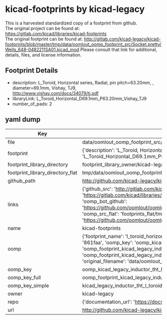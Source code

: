 # kicad-footprints by kicad-legacy  
This is a harvested standardized copy of a footprint from github.  
The original project can be found at:  
https://gitlab.com/kicad/libraries/kicad-footprints  
The original footprint can be found at:
http://gitlab.com/kicad-legacy/kicad-footprints/blob/master/tmp/data/oomlout_oomp_footprint_src/Socket.pretty/Wells_648-0482211SA01.kicad_mod
Please consult that link for additional, details, files, and license information.  
## Footprint Details
* description: L_Toroid, Horizontal series, Radial, pin pitch=63.20mm, , diameter=69.1mm, Vishay, TJ9, http://www.vishay.com/docs/34079/tj.pdf  
* libraryLink: L_Toroid_Horizontal_D69.1mm_P63.20mm_Vishay_TJ9  
* number_of_pads: 2  
## yaml dump  
| Key | Value |  
| --- | --- |  
| file | data/oomlout_oomp_footprint_src/kicad-footprints/Inductor_THT.pretty/L_Toroid_Horizontal_D69.1mm_P63.20mm_Vishay_TJ9.kicad_mod |  
| footprint | {'description': 'L_Toroid, Horizontal series, Radial, pin pitch=63.20mm, , diameter=69.1mm, Vishay, TJ9, http://www.vishay.com/docs/34079/tj.pdf', 'libraryLink': 'L_Toroid_Horizontal_D69.1mm_P63.20mm_Vishay_TJ9', 'number_of_pads': 2} |  
| footprint_library_directory | footprint_library_owner/kicad-legacy_kicad-footprints |  
| footprint_library_directory_flat | tmp/data/oomlout_oomp_footprint_src/footprints_flat/kicad_legacy_inductor_tht_l_toroid_horizontal_d69_1mm_p63_20mm_vishay_tj9/working |  
| github_path | http://github.com/kicad-legacy/kicad-footprints/blob/master/tmp/data/oomlout_oomp_footprint_src/Inductor_THT.pretty/L_Toroid_Horizontal_D69.1mm_P63.20mm_Vishay_TJ9.kicad_mod |  
| links | {'github_src': 'http://gitlab.com/kicad-legacy/kicad-footprints/blob/master/tmp/data/oomlout_oomp_footprint_src/Socket.pretty/Wells_648-0482211SA01.kicad_mod', 'github_src_repo': 'https://gitlab.com/kicad/libraries/kicad-footprints', 'oomp_bot': 'tmp/data/oomlout_oomp_footprint_src/footprints/kicad_legacy_inductor_tht_l_toroid_horizontal_d69_1mm_p63_20mm_vishay_tj9/working', 'oomp_bot_github': 'https://github.com/oomlout/oomlout_oomp_footprint_bot/tree/main/tmp/data/oomlout_oomp_footprint_src/footprints/kicad_legacy_inductor_tht_l_toroid_horizontal_d69_1mm_p63_20mm_vishay_tj9/working', 'oomp_src_flat': 'footprints_flat/tmp/data/oomlout_oomp_footprint_src/footprints_flat/kicad_legacy_inductor_tht_l_toroid_horizontal_d69_1mm_p63_20mm_vishay_tj9/working', 'oomp_src_flat_github': 'https://github.com/oomlout/oomlout_oomp_footprint_src/tree/main/tmp/data/oomlout_oomp_footprint_src/footprints_flat/kicad_legacy_inductor_tht_l_toroid_horizontal_d69_1mm_p63_20mm_vishay_tj9/working'} |  
| name | kicad-footprints |  
| oomp | {'footprint_name': 'l_toroid_horizontal_d69_1mm_p63_20mm_vishay_tj9', 'library_name': 'inductor_tht', 'md5': '861faa443eec41c9be6acb518e93be5e', 'md5_10': '861faa443e', 'md5_5': '861fa', 'md5_6': '861faa', 'oomp_key': 'oomp_kicad_legacy_inductor_tht_l_toroid_horizontal_d69_1mm_p63_20mm_vishay_tj9', 'oomp_key_extra': 'oomp_footprint_kicad_legacy_inductor_tht_l_toroid_horizontal_d69_1mm_p63_20mm_vishay_tj9', 'oomp_key_full': 'oomp_footprint_kicad_legacy_inductor_tht_l_toroid_horizontal_d69_1mm_p63_20mm_vishay_tj9_861faa', 'oomp_key_simple': 'kicad_legacy_inductor_tht_l_toroid_horizontal_d69_1mm_p63_20mm_vishay_tj9', 'original_filename': 'data/oomlout_oomp_footprint_src/kicad-footprints/Inductor_THT.pretty/L_Toroid_Horizontal_D69.1mm_P63.20mm_Vishay_TJ9.kicad_mod', 'owner_name': 'kicad_legacy'} |  
| oomp_key | oomp_kicad_legacy_inductor_tht_l_toroid_horizontal_d69_1mm_p63_20mm_vishay_tj9 |  
| oomp_key_full | oomp_footprint_kicad_legacy_inductor_tht_l_toroid_horizontal_d69_1mm_p63_20mm_vishay_tj9 |  
| oomp_key_simple | kicad_legacy_inductor_tht_l_toroid_horizontal_d69_1mm_p63_20mm_vishay_tj9 |  
| owner | kicad-legacy |  
| repo | {'documentation_url': 'https://docs.github.com/rest/repos/repos#get-a-repository', 'message': 'Not Found'} |  
| url | http://github.com/kicad-legacy/kicad-footprints |  


